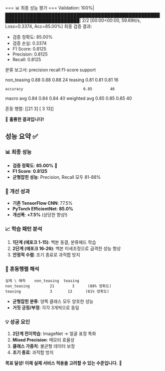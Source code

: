 === 📊 최종 성능 평가 ===
Validation: 100%|██████████████████████████████████████████████████████████████████████████| 2/2 [00:00<00:00, 59.69it/s, Loss=0.3374, Acc=85.00%] 
최종 검증 결과:
  - 검증 정확도: 85.00%
  - 검증 손실: 0.3374
  - F1 Score: 0.8125
  - Precision: 0.8125
  - Recall: 0.8125

분류 보고서:
              precision    recall  f1-score   support

 non_teasing       0.88      0.88      0.88        24
     teasing       0.81      0.81      0.81        16

    accuracy                           0.85        40
   macro avg       0.84      0.84      0.84        40
weighted avg       0.85      0.85      0.85        40


혼동 행렬:
[[21  3]
 [ 3 13]]


 🎉 **훌륭한 결과입니다!** 

## 성능 요약 ✅

### 📊 **최종 성능**
- **검증 정확도**: **85.00%** 🎯
- **F1 Score**: **0.8125** 
- **균형잡힌 성능**: Precision, Recall 모두 81-88%

### 🚀 **개선 성과**
- **기존 TensorFlow CNN**: 77.5%
- **PyTorch EfficientNet**: **85.0%**
- **개선폭**: **+7.5%** (상당한 향상!)

### 📈 **학습 패턴 분석**
1. **1단계 (에포크 1-15)**: 백본 동결, 분류헤드 학습
2. **2단계 (에포크 16-26)**: 백본 미세조정으로 급격한 성능 향상
3. **안정적 수렴**: 조기 종료로 과적합 방지

### 🎯 **혼동행렬 해석**
```
실제 \ 예측    non_teasing  teasing
non_teasing         21        3      (88% 정확도)
teasing             3       13      (81% 정확도)
```
- **균형잡힌 분류**: 양쪽 클래스 모두 양호한 성능
- **거짓 긍정/부정**: 각각 3개씩으로 동일

### 💡 **성공 요인**
1. **2단계 전이학습**: ImageNet → 얼굴 표정 특화
2. **Mixed Precision**: 메모리 효율성
3. **클래스 가중치**: 불균형 데이터 보정
4. **조기 종료**: 과적합 방지

**목표 달성! 이제 실제 서비스 적용을 고려할 수 있는 수준입니다.** 🚀